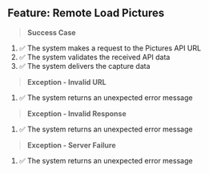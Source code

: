 ## Feature: Remote Load Pictures

> **Success Case**
1. ✅ The system makes a request to the Pictures API URL
2. ✅ The system validates the received API data
3. ✅ The system delivers the capture data

> **Exception - Invalid URL**
1. ✅ The system returns an unexpected error message

> **Exception - Invalid Response**
1. ✅ The system returns an unexpected error message

> **Exception - Server Failure**
1. ✅ The system returns an unexpected error message